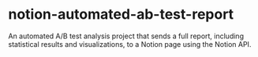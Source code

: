 # notion-automated-ab-test-report
An automated A/B test analysis project that sends a full report, including statistical results and visualizations, to a Notion page using the Notion API.
